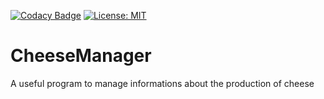[![Codacy Badge](https://api.codacy.com/project/badge/Grade/6f08290688fb4213921b8980d2616a91)](https://app.codacy.com/app/rob93c/CheeseManager?utm_source=github.com&utm_medium=referral&utm_content=rob93c/CheeseManager&utm_campaign=Badge_Grade_Dashboard) [![License: MIT](https://img.shields.io/badge/License-MIT-yellow.svg)](https://opensource.org/licenses/MIT)

# CheeseManager

A useful program to manage informations about the production of cheese
